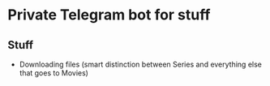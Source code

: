 # Private Telegram bot for stuff

## Stuff

* Downloading files (smart distinction between Series and everything else that goes to Movies)
